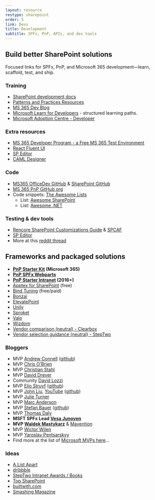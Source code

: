 ```yaml
---
layout: resource
restype: sharepoint
order: 5
link: Devs
title: Development
subtitle: SPFx, PnP, APIs, and dev tools
---
```


## Build better SharePoint solutions

Focused links for SPFx, PnP, and Microsoft 365 development—learn, scaffold, test, and ship.

### Training

* [SharePoint development docs](https://learn.microsoft.com/sharepoint/dev/)
* [Patterns and Practices Resources](https://pnp.github.io/)
* [MS 365 Dev Blog](https://devblogs.microsoft.com/microsoft365dev/)
* [Microsoft Learn for Developers](https://learn.microsoft.com/training/roles/developer/) - structured learning paths.
* [Microsoft Adoption Centre - Developer](https://adoption.microsoft.com/en-us/roles/developer/)

### Extra resources

* [MS 365 Developer Program - a Free MS 365 Test Environment](https://developer.microsoft.com/en-us/microsoft-365/dev-program)
* [React Fluent UI](https://developer.microsoft.com/en-us/fluentui)
* [SP Editor](https://www.reddit.com/r/sharepoint/comments/677cq0/sp_editor_this_chrome_extension_adds_a_sharepoint/)
* [CAML Designer](http://www.camldesigner.com/)

### Code

* [MS365 OfficeDev GitHub](https://github.com/OfficeDev) & [SharePoint GitHub](https://github.com/SharePoint)
* [MS 365 PnP GitHub org](https://github.com/pnp)
* Code snippets: [The Awesome Lists](https://github.com/sindresorhus/awesome)
  * List: [Awesome SharePoint](https://github.com/BSUG/awesome-sharepoint)
  * List: [Awesome .NET](https://github.com/quozd/awesome-dotnet)

### Testing & dev tools

* [Rencore SharePoint Customizations Guide](https://rencore.com/sharepoint-customizations-guide/) & [SPCAF](https://rencore.com)
* [SP Editor](https://chrome.google.com/webstore/detail/sp-editor/ecblfcmjnbbgaojblcpmjoamegpbodhd?hl=en)
* More at this [reddit thread](https://www.reddit.com/r/sharepoint/comments/3xur5o/useful_sharepoint_dev_tools/)

## Frameworks and packaged solutions

* **[PnP Starter Kit](https://github.com/pnp/sp-starter-kit) (Microsoft 365)**
* **[PnP SPFx Webparts](https://github.com/pnp/sp-dev-fx-webparts)**
* **[PnP Starter Intranet](https://github.com/SharePoint/PnP/tree/master/Solutions/Business.StarterIntranet) (2016+)**
* [Apptex for SharePoint](http://spapptex.com/) (free)
* [Bind Tuning](http://bindtuning.com) (free/paid)
* [Bonzai](http://bonzai-intranet.com/)
* [ElevatePoint](http://elevatepoint.com/)
* [Unily](https://www.unily.com/)
* [Sproket](https://sproket.co)
* [Valo](https://www.valointranet.com)
* [Wizdom](http://www.wizdom-intranet.com/)
* [Vendor comparison (neutral) - Clearbox](https://www.clearbox.co.uk/portfolio-item/sharepoint-intranets-in-a-box-report-2018/)
* [Vendor selection guidance (neutral) - StepTwo](http://www.steptwo.com.au/papers/out-of-the-box-intranet-solution/)

### Bloggers

* MVP [Andrew Connell](http://www.andrewconnell.com/) ([github](https://github.com/andrewconnell))
* MVP [Chris O’Brien](http://www.sharepointnutsandbolts.com/)
* MVP [Christian Stahl](http://chrisstahl.wordpress.com)
* MVP [David Drever](http://prairiedeveloper.com/)
* Community [David Lozzi](https://davidlozzi.com)
* MVP [Elio Struyf](http://www.eliostruyf.com) ([github](https://github.com/estruyf))
* MVP [John Liu](http://johnliu.net), [YouTube](https://www.youtube.com/c/JohnLiu/playlists) ([github](https://github.com/johnnliu))
* MVP [Julie Turner](https://julieturner.net/)
* MVP [Marc Anderson](http://sympmarc.com/)
* MVP [Stefan Bauer](http://www.n8d.at/blog/) ([github](https://github.com/StfBauer?tab=repositories))
* MVP [Thomas Daly](https://thomasdaly.net)
* **MSFT SPFx Lead [Vesa Junoven](https://blogs.msdn.microsoft.com/vesku/)**
* **MVP [Waldek Mastykarz](http://blog.mastykarz.nl)** & [Mavention](http://www.mavention.com/blog)
* MVP [Wictor Wilen](http://www.wictorwilen.se/)
* MVP [Yaroslav Pentsarskyy](https://www.origamiconnect.com/articles)
* Find more at the list of [Microsoft MVPs here](https://mvp.microsoft.com/en-us/MvpSearch?ex=Office+Servers+and+Services)…

### Ideas

* [A List Apart](http://alistapart.com/topics)
* [dribbble](https://dribbble.com/)
* [StepTwo Intranet Awards / Books](http://www.steptwo.com.au/)
* [Top SharePoint](http://www.topsharepoint.com/)
* [builtwith.com](http://builtwith.com/)
* [Smashing Magazine](https://www.smashingmagazine.com/)